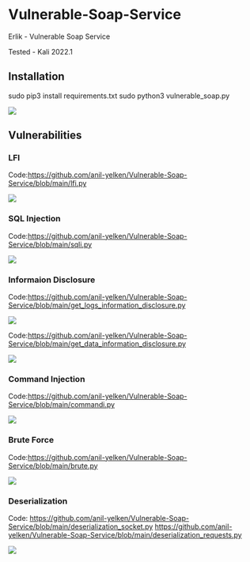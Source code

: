 # Vulnerable-Soap-Service
Erlik - Vulnerable Soap Service

Tested - Kali 2022.1

## Installation
sudo pip3 install requirements.txt
sudo python3 vulnerable_soap.py

<img src="https://github.com/anil-yelken/Vulnerable-Soap-Service/blob/main/server.jpg">

## Vulnerabilities

### LFI

Code:https://github.com/anil-yelken/Vulnerable-Soap-Service/blob/main/lfi.py

<img src="https://github.com/anil-yelken/Vulnerable-Soap-Service/blob/main/lfi.jpg">

### SQL Injection

Code:https://github.com/anil-yelken/Vulnerable-Soap-Service/blob/main/sqli.py

<img src="https://github.com/anil-yelken/Vulnerable-Soap-Service/blob/main/sqli.jpg">

### Informaion Disclosure

Code:https://github.com/anil-yelken/Vulnerable-Soap-Service/blob/main/get_logs_information_disclosure.py

<img src="https://github.com/anil-yelken/Vulnerable-Soap-Service/blob/main/get_logs_information_disclosure.jpg">

Code:https://github.com/anil-yelken/Vulnerable-Soap-Service/blob/main/get_data_information_disclosure.py

<img src="https://github.com/anil-yelken/Vulnerable-Soap-Service/blob/main/get_admin_email_information_disclosure.jpg">

### Command Injection

Code:https://github.com/anil-yelken/Vulnerable-Soap-Service/blob/main/commandi.py

<img src="https://github.com/anil-yelken/Vulnerable-Soap-Service/blob/main/commandi.jpg">

### Brute Force

Code:https://github.com/anil-yelken/Vulnerable-Soap-Service/blob/main/brute.py

<img src="https://github.com/anil-yelken/Vulnerable-Soap-Service/blob/main/brute_force.jpg">

### Deserialization

Code:
https://github.com/anil-yelken/Vulnerable-Soap-Service/blob/main/deserialization_socket.py
https://github.com/anil-yelken/Vulnerable-Soap-Service/blob/main/deserialization_requests.py

<img src="https://github.com/anil-yelken/Vulnerable-Soap-Service/blob/main/deserialization.jpg">

